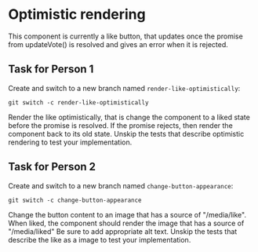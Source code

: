 # Optimistic rendering

This component is currently a like button, that updates once the promise from updateVote() is resolved and gives an error when it is rejected.

## Task for Person 1

Create and switch to a new branch named `render-like-optimistically`:

```
git switch -c render-like-optimistically
```

Render the like optimistically, that is change the component to a liked state before the promise is resolved. If the promise rejects, then render the component back to its old state. Unskip the tests that describe optimistic rendering to test your implementation.

## Task for Person 2

Create and switch to a new branch named `change-button-appearance`:

```
git switch -c change-button-appearance
```

Change the button content to an image that has a source of "/media/like". When liked, the component should render the image that has a source of "/media/liked" Be sure to add appropriate alt text. Unskip the tests that describe the like as a image to test your implementation.
